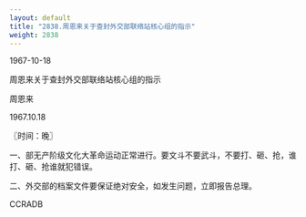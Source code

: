 ```yaml
---
layout: default
title: "2838.周恩来关于查封外交部联络站核心组的指示"
weight: 2838
---
```


1967-10-18

周恩来关于查封外交部联络站核心组的指示

周恩来

1967.10.18

〖时间：晚〗

一、部无产阶级文化大革命运动正常进行。要文斗不要武斗，不要打、砸、抢，谁打、砸、抢谁就犯错误。

二、外交部的档案文件要保证绝对安全，如发生问题，立即报告总理。

CCRADB

